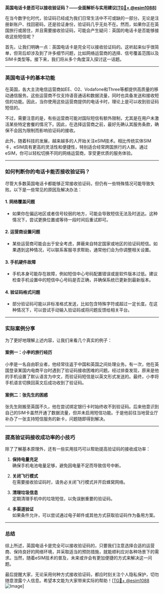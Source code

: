 **英国电话卡是否可以接收验证码？——全面解析与实用建议[[TG💪+ @esim1088](https://t.me/s/esim1088)]**

在当今数字化时代，验证码已经成为我们日常生活中不可或缺的一部分。无论是注册新账户、找回密码，还是验证身份，验证码几乎无处不在。然而，如果你正在英国旅行或居住，并且需要接收验证码，可能会产生疑问：英国的电话卡是否能够接收这些短信呢？

首先，让我们明确一点：英国电话卡是完全可以接收验证码的。这听起来似乎很简单，但背后却涉及到了许多细节问题，比如网络运营商的选择、信号覆盖范围以及SIM卡类型等。接下来，我们将从多个角度深入探讨这一话题。

---

### 英国电话卡的基本功能

在英国，各大主流电信运营商如EE、O2、Vodafone和Three等都提供高质量的移动通信服务。这些运营商不仅支持语音通话和数据流量，同时也具备发送和接收短信的功能。因此，当你使用这些运营商提供的电话卡时，理论上是可以收到验证码短信的。

不过，需要注意的是，有些运营商可能对国际短信有额外限制，尤其是在用户未激活某些特定套餐的情况下。因此，在选择运营商之前，最好先确认其服务条款，确保不会因为限制而影响验证码的接收。

此外，随着科技的发展，越来越多的人开始关注eSIM技术。相比传统实体SIM卡，eSIM具有更高的灵活性和便捷性，特别适合经常跨国旅行的人群。通过eSIM，你可以轻松切换不同的网络运营商，享受更优质的服务体验。

---

### 如何判断你的电话卡能否接收验证码？

尽管大多数英国电话卡都能够正常接收验证码，但仍有一些特殊情况可能导致失败。以下是一些常见的原因及解决办法：

#### 1. **网络覆盖问题**
   - 如果你在偏远地区或者信号较弱的地方，可能会导致短信无法及时送达。这种情况下，尝试更换位置或等待一段时间后重试即可。
   
#### 2. **运营商设置问题**
   - 某些运营商可能会出于安全考虑，屏蔽来自特定国家或地区的验证码短信。如果遇到这种情况，可以联系客服寻求帮助，通常他们会为你调整相关设置。

#### 3. **手机硬件故障**
   - 手机本身可能存在故障，例如短信中心号码配置错误或是软件版本过低。建议检查手机设置中的短信中心号码是否正确，并确保系统已更新到最新版本。

#### 4. **验证码格式问题**
   - 部分验证码可能以非标准格式发送，比如包含特殊字符或超过一定长度。在这种情况下，可以尝试手动输入验证码或将问题反馈给相关平台。

---

### 实际案例分享

为了更好地理解上述内容，让我们来看几个真实的例子：

#### 案例一：小李的旅行经历
小李是一名自由职业者，他经常往返于中国和英国之间处理业务。有一次，他在英国登录某国内电商平台时遇到了验证码接收困难的问题。经过排查发现，原来是他的手机设置了默认语言为中文，而验证码短信是以英文形式发送的。最终，小李将手机语言切换回英文后成功收到了验证码。

#### 案例二：张先生的困惑
张先生刚搬至英国不久，他在尝试绑定银行卡时始终收不到验证码。后来他意识到自己的SIM卡虽然开通了数据流量，但并未启用短信功能。于是他前往当地营业厅补办了一张支持短信服务的新卡，问题随即得到解决。

---

### 提高验证码接收成功率的小技巧

除了了解基本原理外，还有一些实用技巧可以帮助提高验证码的接收成功率：

1. **保持电量充足**  
   确保手机电池电量足够，避免因电量不足而导致信号中断。

2. **关闭飞行模式**  
   在需要接收验证码时，请务必关闭飞行模式并开启蜂窝网络。

3. **清理垃圾信息**  
   定期清理手机中的垃圾短信，以免误删重要的验证码。

4. **多渠道验证**  
   如果条件允许，可以尝试通过电子邮件或其他方式获取验证码作为备用方案。

---

### 总结

综上所述，英国电话卡是完全可以接收验证码的，只要我们注意选择合适的运营商、保持良好的网络环境，并采取适当的预防措施，就能顺利应对各种场景下的需求。当然，随着eSIM技术的普及，未来或许会有更加便捷的方式来解决这一问题。

最后提醒大家，无论采用何种方式接收验证码，都应时刻关注个人隐私保护，切勿随意泄露个人信息。希望本文能为大家带来实际的帮助！[[TG💪+ @esim1088](https://t.me/s/esim1088) ![Image](https://i.postimg.cc/4NQfJmqS/Snipaste-2025-05-13-00-14-12.png)]